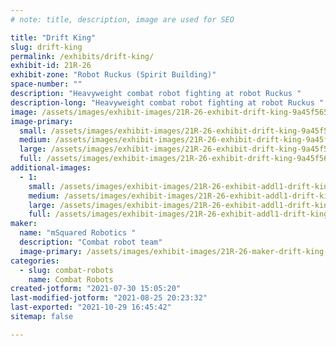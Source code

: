 ```yaml
---
# note: title, description, image are used for SEO

title: "Drift King"
slug: drift-king
permalink: /exhibits/drift-king/
exhibit-id: 21R-26
exhibit-zone: "Robot Ruckus (Spirit Building)"
space-number: ""
description: "Heavyweight combat robot fighting at robot Ruckus "
description-long: "Heavyweight combat robot fighting at robot Ruckus "
image: /assets/images/exhibit-images/21R-26-exhibit-drift-king-9a45f565-68ee-4e97-bdf6-2c1cfb41f43d-large.jpeg
image-primary: 
  small: /assets/images/exhibit-images/21R-26-exhibit-drift-king-9a45f565-68ee-4e97-bdf6-2c1cfb41f43d-small.jpeg
  medium: /assets/images/exhibit-images/21R-26-exhibit-drift-king-9a45f565-68ee-4e97-bdf6-2c1cfb41f43d-medium.jpeg
  large: /assets/images/exhibit-images/21R-26-exhibit-drift-king-9a45f565-68ee-4e97-bdf6-2c1cfb41f43d-large.jpeg
  full: /assets/images/exhibit-images/21R-26-exhibit-drift-king-9a45f565-68ee-4e97-bdf6-2c1cfb41f43d-full.jpeg
additional-images: 
  - 1:
    small: /assets/images/exhibit-images/21R-26-exhibit-addl1-drift-king-9399eb7e-7294-4e75-8641-a50229ca9fdd-small.jpeg
    medium: /assets/images/exhibit-images/21R-26-exhibit-addl1-drift-king-9399eb7e-7294-4e75-8641-a50229ca9fdd-medium.jpeg
    large: /assets/images/exhibit-images/21R-26-exhibit-addl1-drift-king-9399eb7e-7294-4e75-8641-a50229ca9fdd-large.jpeg
    full: /assets/images/exhibit-images/21R-26-exhibit-addl1-drift-king-9399eb7e-7294-4e75-8641-a50229ca9fdd-full.jpeg
maker: 
  name: "mSquared Robotics "
  description: "Combat robot team"
  image-primary: /assets/images/exhibit-images/21R-26-maker-drift-king-6641ac70-a15b-4139-b0a1-ac50aa409d68-medium.jpeg
categories: 
  - slug: combat-robots
    name: Combat Robots
created-jotform: "2021-07-30 15:05:20"
last-modified-jotform: "2021-08-25 20:23:32"
last-exported: "2021-10-29 16:45:42"
sitemap: false

---
```

